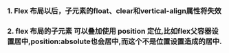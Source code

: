 

### 1. Flex 布局以后，子元素的float、clear和vertical-align属性将失效 
### 2. flex 布局的子元素 可以叠加使用 position 定位,比如flex父容器设置居中,position:absolute也会居中,而这个不是位置设置造成的居中.
